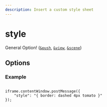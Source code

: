 ```yaml
---
description: Insert a custom style sheet
---
```


# style

General Option! ([`&push`](../../source-settings/push.md), [`&view`](../../advanced-settings/view-parameters/view.md), [`&scene`](../../advanced-settings/view-parameters/scene.md))

## Options

### Example

```

iframe.contentWindow.postMessage({ 
    "style": "{ border: dashed 4px tomato }"
});
```
